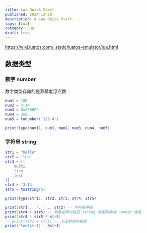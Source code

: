 ```yaml
---
title: Lua Quick Start
published: 2024-12-20
description: A Lua Quick Start.
tags: [Lua]
category: Lua
draft: true
---
```


https://wiki.luatos.com/_static/luatos-emulator/lua.html

## 数据类型

### 数字 number
数字类型存储的是双精度浮点数

```lua
num1 = 100
num2 = 3.14
num3 = 0xFF00FF
num4 = 2e5
num5 = tonumber('123.4')

print(type(num1), num1, num2, num3, num4, num5)
```

### 字符串 string

```lua
str1 = "hello"
str2 = 'lua'
str3 = [[
    multi
    line
    text
]]
str4 = '3.14'
str5 = tostring(5)

print(type(str1), str2, str3, str4, str5)

print(str1 .. ', ' .. str2) -- 字符串拼接
print(str4 + str5) -- 算数运算时会把 string 类型转换成 number 类型
print(str4 * str5 * str5)
-- print(str1 + str2) -- 无法转换则报错
print('len(str1)', #str1)
```
